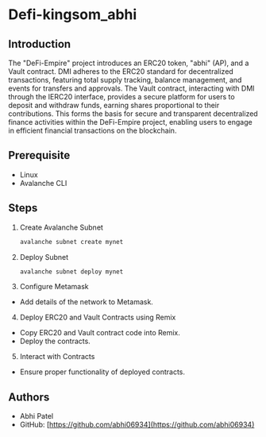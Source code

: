 # Defi-kingsom_abhi

## Introduction

The "DeFi-Empire" project introduces an ERC20 token, "abhi" (AP), and a Vault contract. DMI adheres to the ERC20 standard for decentralized transactions, featuring total supply tracking, balance management, and events for transfers and approvals. The Vault contract, interacting with DMI through the IERC20 interface, provides a secure platform for users to deposit and withdraw funds, earning shares proportional to their contributions. This forms the basis for secure and transparent decentralized finance activities within the DeFi-Empire project, enabling users to engage in efficient financial transactions on the blockchain.

## Prerequisite

- Linux
- Avalanche CLI

## Steps

1. Create Avalanche Subnet
   ```bash
   avalanche subnet create mynet
   ```
2. Deploy Subnet
   ```bash
   avalanche subnet deploy mynet
   ```
3. Configure Metamask

- Add details of the network to Metamask.

4. Deploy ERC20 and Vault Contracts using Remix

- Copy ERC20 and Vault contract code into Remix.
- Deploy the contracts.

5. Interact with Contracts

- Ensure proper functionality of deployed contracts.

## Authors

- Abhi Patel
- GitHub: [https://github.com/abhi06934](https://github.com/abhi06934)
